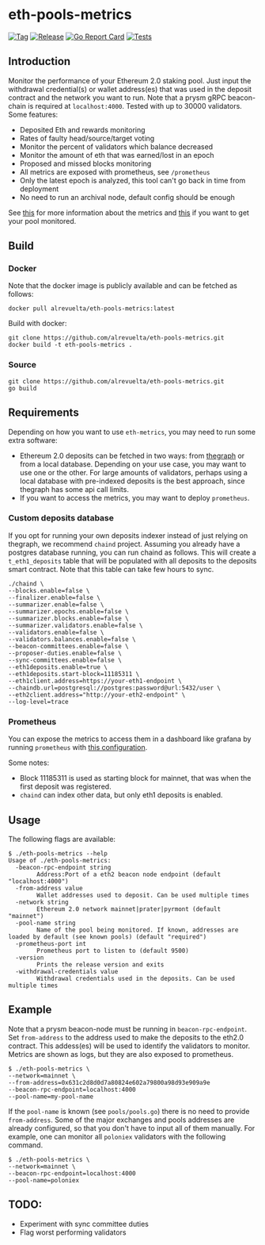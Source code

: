 # eth-pools-metrics

[![Tag](https://img.shields.io/github/tag/alrevuelta/eth-pools-metrics.svg)](https://github.com/alrevuelta/eth-pools-metrics/releases/)
[![Release](https://github.com/alrevuelta/eth-pools-metrics/actions/workflows/release.yml/badge.svg)](https://github.com/alrevuelta/eth-pools-metrics/actions/workflows/release.yml)
[![Go Report Card](https://goreportcard.com/badge/github.com/alrevuelta/eth-pools-metrics)](https://goreportcard.com/report/github.com/alrevuelta/eth-pools-metrics)
[![Tests](https://github.com/alrevuelta/eth-pools-metrics/actions/workflows/tests.yml/badge.svg)](https://github.com/alrevuelta/eth-pools-metrics/actions/workflows/tests.yml)

## Introduction

Monitor the performance of your Ethereum 2.0 staking pool. Just input the withdrawal credential(s) or wallet address(es) that was used in the deposit contract and the network you want to run. Note that a prysm gRPC beacon-chain is required at `localhost:4000`. Tested with up to 30000 validators. Some features:
* Deposited Eth and rewards monitoring
* Rates of faulty head/source/target voting
* Monitor the percent of validators which balance decreased
* Monitor the amount of eth that was earned/lost in an epoch
* Proposed and missed blocks monitoring
* All metrics are exposed with prometheus, see `/prometheus`
* Only the latest epoch is analyzed, this tool can't go back in time from deployment
* No need to run an archival node, default config should be enough

See [this](https://github.com/alrevuelta/eth-pools-metrics/blob/master/prometheus/prometheus.go) for more information about the metrics and [this](https://github.com/alrevuelta/eth-pools-metrics/blob/master/docs/pools.md) if you want to get your pool monitored.

## Build

### Docker

Note that the docker image is publicly available and can be fetched as follows:

```console
docker pull alrevuelta/eth-pools-metrics:latest
```

Build with docker:

```console
git clone https://github.com/alrevuelta/eth-pools-metrics.git
docker build -t eth-pools-metrics .
```

### Source

```console
git clone https://github.com/alrevuelta/eth-pools-metrics.git
go build
```

## Requirements

Depending on how you want to use `eth-metrics`, you may need to run some extra software:
* Ethereum 2.0 deposits can be fetched in two ways: from [thegraph](https://thegraph.com/) or from a local database. Depending on your use case, you may want to use one or the other. For large amounts of validators, perhaps using a local database with pre-indexed deposits is the best approach, since thegraph has some api call limits.
* If you want to access the metrics, you may want to deploy `prometheus`.

### Custom deposits database

If you opt for running your own deposits indexer instead of just relying on thegraph, we recommend `chaind` project. Assuming you already have a postgres database running, you can run chaind as follows. This will create a `t_eth1_deposits` table that will be populated with all deposits to the deposits smart contract. Note that this table can take few hours to sync.

```console
./chaind \
--blocks.enable=false \
--finalizer.enable=false \
--summarizer.enable=false \
--summarizer.epochs.enable=false \
--summarizer.blocks.enable=false \
--summarizer.validators.enable=false \
--validators.enable=false \
--validators.balances.enable=false \
--beacon-committees.enable=false \
--proposer-duties.enable=false \
--sync-committees.enable=false \
--eth1deposits.enable=true \
--eth1deposits.start-block=11185311 \
--eth1client.address=https://your-eth1-endpoint \
--chaindb.url=postgresql://postgres:password@url:5432/user \
--eth2client.address="http://your-eth2-endpoint" \
--log-level=trace
```

### Prometheus

You can expose the metrics to access them in a dashboard like grafana by running `prometheus` with [this configuration](https://github.com/alrevuelta/eth-pools-metrics/blob/master/docs/prometheus.yml).

Some notes:
* Block 11185311 is used as starting block for mainnet, that was when the first deposit was registered.
* `chaind` can index other data, but only eth1 deposits is enabled.

## Usage

The following flags are available:

```console
$ ./eth-pools-metrics --help
Usage of ./eth-pools-metrics:
  -beacon-rpc-endpoint string
    	Address:Port of a eth2 beacon node endpoint (default "localhost:4000")
  -from-address value
    	Wallet addresses used to deposit. Can be used multiple times
  -network string
    	Ethereum 2.0 network mainnet|prater|pyrmont (default "mainnet")
  -pool-name string
    	Name of the pool being monitored. If known, addresses are loaded by default (see known pools) (default "required")
  -prometheus-port int
    	Prometheus port to listen to (default 9500)
  -version
    	Prints the release version and exits
  -withdrawal-credentials value
    	Withdrawal credentials used in the deposits. Can be used multiple times
```

## Example

Note that a prysm beacon-node must be running in `beacon-rpc-endpoint`. Set `from-address` to the address used to make the deposits to the eth2.0 contract. This addess(es) will be used to identify the validators to monitor. Metrics are shown as logs, but they are also exposed to prometheus.

```console
$ ./eth-pools-metrics \
--network=mainnet \
--from-address=0x631c2d8d0d7a80824e602a79800a98d93e909a9e
--beacon-rpc-endpoint=localhost:4000
--pool-name=my-pool-name
```

If the `pool-name` is known (see `pools/pools.go`) there is no need to provide `from-address`. Some of the major exchanges and pools addresses are already configured, so that you don't have to input all of them manually. For example, one can monitor all `poloniex` validators with the following command.

```console
$ ./eth-pools-metrics \
--network=mainnet \
--beacon-rpc-endpoint=localhost:4000
--pool-name=poloniex
```

## TODO:
* Experiment with sync committee duties
* Flag worst performing validators
